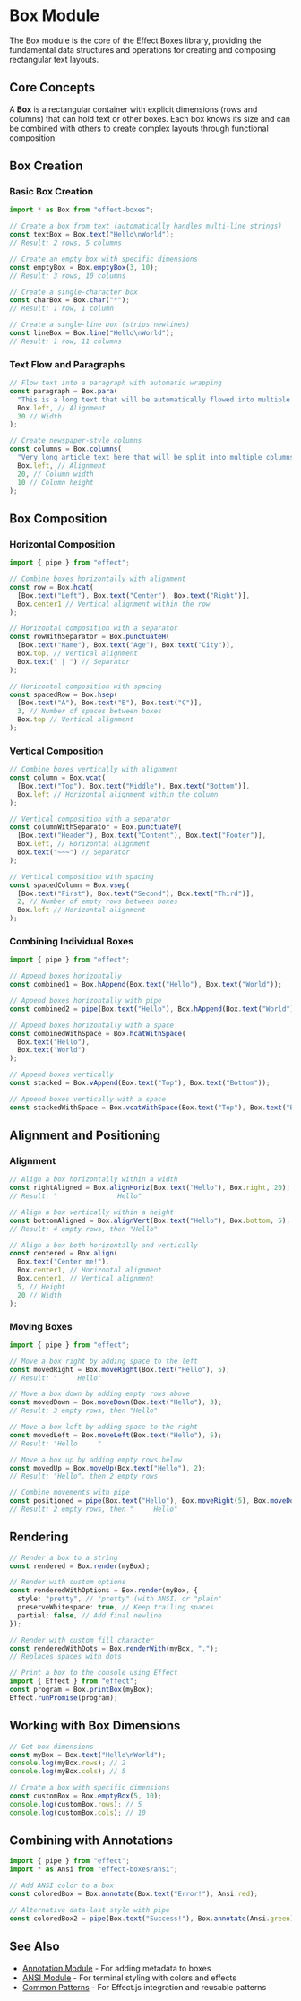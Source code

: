 # Box Module

The Box module is the core of the Effect Boxes library, providing the fundamental
data structures and operations for creating and composing rectangular text
layouts.

## Core Concepts

A **Box** is a rectangular container with explicit dimensions (rows and columns)
that can hold text or other boxes. Each box knows its size and can be combined
with others to create complex layouts through functional composition.

## Box Creation

### Basic Box Creation

```typescript
import * as Box from "effect-boxes";

// Create a box from text (automatically handles multi-line strings)
const textBox = Box.text("Hello\nWorld");
// Result: 2 rows, 5 columns

// Create an empty box with specific dimensions
const emptyBox = Box.emptyBox(3, 10);
// Result: 3 rows, 10 columns

// Create a single-character box
const charBox = Box.char("*");
// Result: 1 row, 1 column

// Create a single-line box (strips newlines)
const lineBox = Box.line("Hello\nWorld");
// Result: 1 row, 11 columns
```

### Text Flow and Paragraphs

```typescript
// Flow text into a paragraph with automatic wrapping
const paragraph = Box.para(
  "This is a long text that will be automatically flowed into multiple lines based on the specified width.",
  Box.left, // Alignment
  30 // Width
);

// Create newspaper-style columns
const columns = Box.columns(
  "Very long article text here that will be split into multiple columns...",
  Box.left, // Alignment
  20, // Column width
  10 // Column height
);
```

## Box Composition

### Horizontal Composition

```typescript
import { pipe } from "effect";

// Combine boxes horizontally with alignment
const row = Box.hcat(
  [Box.text("Left"), Box.text("Center"), Box.text("Right")],
  Box.center1 // Vertical alignment within the row
);

// Horizontal composition with a separator
const rowWithSeparator = Box.punctuateH(
  [Box.text("Name"), Box.text("Age"), Box.text("City")],
  Box.top, // Vertical alignment
  Box.text(" | ") // Separator
);

// Horizontal composition with spacing
const spacedRow = Box.hsep(
  [Box.text("A"), Box.text("B"), Box.text("C")],
  3, // Number of spaces between boxes
  Box.top // Vertical alignment
);
```

### Vertical Composition

```typescript
// Combine boxes vertically with alignment
const column = Box.vcat(
  [Box.text("Top"), Box.text("Middle"), Box.text("Bottom")],
  Box.left // Horizontal alignment within the column
);

// Vertical composition with a separator
const columnWithSeparator = Box.punctuateV(
  [Box.text("Header"), Box.text("Content"), Box.text("Footer")],
  Box.left, // Horizontal alignment
  Box.text("~~~") // Separator
);

// Vertical composition with spacing
const spacedColumn = Box.vsep(
  [Box.text("First"), Box.text("Second"), Box.text("Third")],
  2, // Number of empty rows between boxes
  Box.left // Horizontal alignment
);
```

### Combining Individual Boxes

```typescript
import { pipe } from "effect";

// Append boxes horizontally
const combined1 = Box.hAppend(Box.text("Hello"), Box.text("World"));

// Append boxes horizontally with pipe
const combined2 = pipe(Box.text("Hello"), Box.hAppend(Box.text("World")));

// Append boxes horizontally with a space
const combinedWithSpace = Box.hcatWithSpace(
  Box.text("Hello"),
  Box.text("World")
);

// Append boxes vertically
const stacked = Box.vAppend(Box.text("Top"), Box.text("Bottom"));

// Append boxes vertically with a space
const stackedWithSpace = Box.vcatWithSpace(Box.text("Top"), Box.text("Bottom"));
```

## Alignment and Positioning

### Alignment

```typescript
// Align a box horizontally within a width
const rightAligned = Box.alignHoriz(Box.text("Hello"), Box.right, 20);
// Result: "               Hello"

// Align a box vertically within a height
const bottomAligned = Box.alignVert(Box.text("Hello"), Box.bottom, 5);
// Result: 4 empty rows, then "Hello"

// Align a box both horizontally and vertically
const centered = Box.align(
  Box.text("Center me!"),
  Box.center1, // Horizontal alignment
  Box.center1, // Vertical alignment
  5, // Height
  20 // Width
);
```

### Moving Boxes

```typescript
import { pipe } from "effect";

// Move a box right by adding space to the left
const movedRight = Box.moveRight(Box.text("Hello"), 5);
// Result: "     Hello"

// Move a box down by adding empty rows above
const movedDown = Box.moveDown(Box.text("Hello"), 3);
// Result: 3 empty rows, then "Hello"

// Move a box left by adding space to the right
const movedLeft = Box.moveLeft(Box.text("Hello"), 5);
// Result: "Hello     "

// Move a box up by adding empty rows below
const movedUp = Box.moveUp(Box.text("Hello"), 2);
// Result: "Hello", then 2 empty rows

// Combine movements with pipe
const positioned = pipe(Box.text("Hello"), Box.moveRight(5), Box.moveDown(2));
// Result: 2 empty rows, then "     Hello"
```

## Rendering

```typescript
// Render a box to a string
const rendered = Box.render(myBox);

// Render with custom options
const renderedWithOptions = Box.render(myBox, {
  style: "pretty", // "pretty" (with ANSI) or "plain"
  preserveWhitespace: true, // Keep trailing spaces
  partial: false, // Add final newline
});

// Render with custom fill character
const renderedWithDots = Box.renderWith(myBox, ".");
// Replaces spaces with dots

// Print a box to the console using Effect
import { Effect } from "effect";
const program = Box.printBox(myBox);
Effect.runPromise(program);
```

## Working with Box Dimensions

```typescript
// Get box dimensions
const myBox = Box.text("Hello\nWorld");
console.log(myBox.rows); // 2
console.log(myBox.cols); // 5

// Create a box with specific dimensions
const customBox = Box.emptyBox(5, 10);
console.log(customBox.rows); // 5
console.log(customBox.cols); // 10
```

## Combining with Annotations

```typescript
import { pipe } from "effect";
import * as Ansi from "effect-boxes/ansi";

// Add ANSI color to a box
const coloredBox = Box.annotate(Box.text("Error!"), Ansi.red);

// Alternative data-last style with pipe
const coloredBox2 = pipe(Box.text("Success!"), Box.annotate(Ansi.green));
```

## See Also

- [Annotation Module](./annotation.md) - For adding metadata to boxes
- [ANSI Module](./ansi.md) - For terminal styling with colors and effects
- [Common Patterns](./common-patterns.md) - For Effect.js integration and
  reusable patterns
